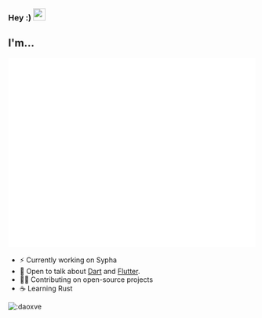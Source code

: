 <h3 align="left">
  Hey :)
  <img
    src="https://raw.githubusercontent.com/daoxve/daoxve/main/gifs/wave.gif"
    width="25px"
    height="25px"
  />
</h3>


<h2 align="left">
  I'm...
</h2>

 ![David's Github Stats](/github-metrics.svg)

- ⚡️ Currently working on Sypha
- 💬 Open to talk about [Dart](https://dart.dev) and [Flutter](https://flutter.dev).
- 🧑‍💻 Contributing on open-source projects
- ☕️ Learning Rust

 ![:daoxve](https://count.getloli.com/get/@daoxve?theme=rule34)
